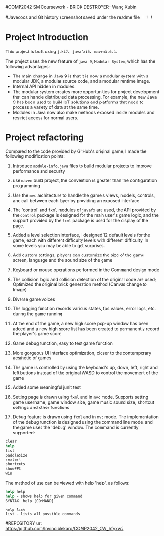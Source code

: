 #COMP2042 SM Coursework - BRICK DESTROYER- Wang Xubin

#Javedocs and Git history screenshot saved under the readme file ！！！

#  Project Introduction

This project is built using `jdk17`、`javafx15`、`maven3.6.1`.

The project uses the new feature of `java 9`, `Modular System`, which has the following advantages:

- The main change in Java 9 is that it is now a modular system with a modular JDK, a modular source code, and a modular runtime image.
- Internal API hidden in modules.
- The modular system creates more opportunities for project development that can handle distributed data processing. For example, the new Java 9 has been used to build IoT solutions and platforms that need to process a variety of data at the same time.
- Modules in Java now also make methods exposed inside modules and restrict access for normal users.

#  Project refactoring

Compared to the code provided by GitHub's original game, I made the following modification points:

1. Introduce `module-info.java` files to build modular projects to improve performance and security

2. use `maven` build project, the convention is greater than the configuration programming
3. Use the `mvc` architecture to handle the game's views, models, controls, and call between each layer by providing an exposed interface
4. The 'control' and `fxml` modules of `javafx` are used, the API provided by the `control` package is designed for the main user's game logic, and the support provided by the `fxml` package is used for the display of the page.
5. Added a level selection interface, I designed 12 default levels for the game, each with different difficulty levels with different difficulty. In some levels you may be able to get surprises.
6. Add custom settings, players can customize the size of the game screen, language and the sound size of the game
7. Keyboard or mouse operations performed in the Command design mode
8. The collision logic and collision detection of the original code are used; Optimized the original brick generation method (Canvas change to Image)
9. Diverse game voices
10. The logging function records various states, fps values, error logs, etc. during the game running
11. At the end of the game, a new high score pop-up window has been added and a new high score list has been created to permanently record the player's game score
12. Game debug function, easy to test game function
13. More gorgeous UI interface optimization, closer to the contemporary aesthetic of games
14. The game is controlled by using the keyboard's up, down, left, right and left buttons instead of the original WASD to control the movement of the game
15. Added some meaningful junit test
16. Setting page is drawn using `fxml` and in `mvc` mode. Supports setting game username, game window size, game music sound size, shortcut settings and other functions
17. Debug feature is drawn using `fxml` and in `mvc` mode. The implementation of the debug function is designed using the command line mode, and the game uses the 'debug' window. The command is currently supported:
```cmd
clear
help
list
paddleSize
restart
shortcuts
showFPS
win
```
The method of use can be viewed with help 'help', as follows:
```cmd
help help
help - shows help for given command
SYNTAX: help [COMMAND]
```
```
help list
list - lists all possible commands
```

#REPOSITORY url: https://github.com/Invinciblekaro/COMP2042_CW_hfyxw2
